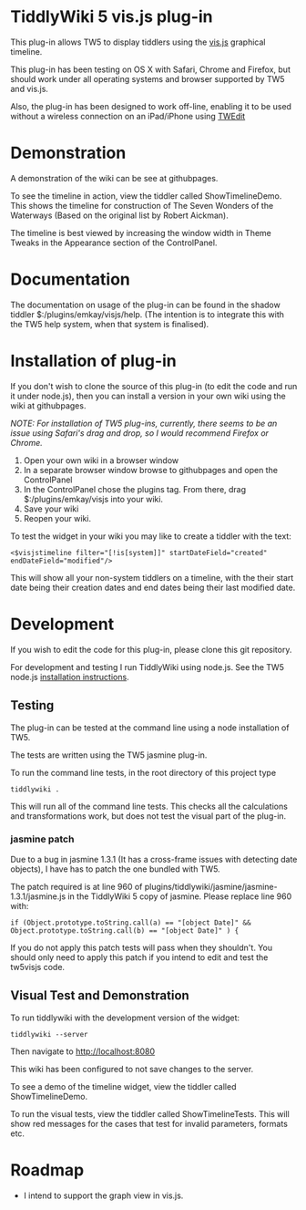 # TiddlyWiki 5 vis.js plug-in

This plug-in allows TW5 to display tiddlers using the [vis.js](http://visjs.org) graphical timeline.  

This plug-in has been testing on OS X with Safari, Chrome and Firefox, but should work under all operating systems and browser supported by TW5 and vis.js.

Also, the plug-in has been designed to work off-line, enabling it to be used without a wireless connection on an iPad/iPhone using [TWEdit](http://itunes.apple.com/gb/app/twedit/id409607956?mt=8)

# Demonstration

A demonstration of the wiki can be see at githubpages.

To see the timeline in action,  view the tiddler called ShowTimelineDemo.  This shows the timeline for construction of The Seven Wonders of the Waterways (Based on the original list by Robert Aickman).

The timeline is best viewed by increasing the window width in Theme Tweaks in the Appearance section of the ControlPanel.

# Documentation

The documentation on usage of the plug-in can be found in the shadow tiddler $:/plugins/emkay/visjs/help.  (The intention is to integrate this with the TW5 help system, when that system is finalised).

# Installation of plug-in

If you don't wish to clone the source of this plug-in (to edit the code and run it under node.js), then you can install a version in your own wiki using the wiki at githubpages.

*NOTE: For installation of TW5 plug-ins, currently, there seems to be an issue using Safari's drag and drop, so I would recommend Firefox or Chrome.*

1. Open your own wiki in a browser window
2. In a separate browser window browse to githubpages and open the ControlPanel 
3. In the ControlPanel chose the plugins tag.  From there, drag $:/plugins/emkay/visjs into your wiki.
4. Save your wiki
5. Reopen your wiki.

To test the widget in your wiki you may like to create a tiddler with the text:
  
    <$visjstimeline filter="[!is[system]]" startDateField="created" endDateField="modified"/>

This will show all your non-system tiddlers on a timeline, with the their start date being their creation dates and end dates being their last modified date.

# Development

If you wish to edit the code for this plug-in, please clone this git repository.

For development and testing I run TiddlyWiki using node.js. See the TW5 node.js [installation instructions](http://tiddlywiki.com/static/TiddlyWiki%2520on%2520Node.js.html).

## Testing

The plug-in can be tested at the command line using a node installation of TW5.  

The tests are written using the TW5 jasmine plug-in.


To run the command line tests, in the root directory of this project type
  
    tiddlywiki .
  
This will run all of the command line tests.  This checks all the calculations and transformations work, but does not test the visual part of the plug-in.

### jasmine patch

Due to a bug in jasmine 1.3.1 (It has a cross-frame issues with detecting date objects), I have has to patch the one bundled with TW5.

The patch required is at line 960 of plugins/tiddlywiki/jasmine/jasmine-1.3.1/jasmine.js in the TiddlyWiki 5 copy of jasmine.  Please replace line 960 with:

    if (Object.prototype.toString.call(a) == "[object Date]" && Object.prototype.toString.call(b) == "[object Date]" ) {


If you do not apply this patch tests will pass when they shouldn't.  You should only need to apply this patch if you intend to edit and test the tw5visjs code.


## Visual Test and Demonstration

To run tiddlywiki with the development version of the widget:

    tiddlywiki --server
  
Then navigate to [http://localhost:8080]( http://localhost:8080 )

This wiki has been configured to not save changes to the server.

To see a demo of the timeline widget, view the tiddler called ShowTimelineDemo. 

To run the visual tests, view the tiddler called ShowTimelineTests.  This will show red messages for the cases that test for invalid parameters, formats etc. 

# Roadmap

* I intend to support the graph view in vis.js.
